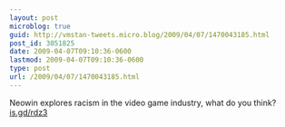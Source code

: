 ```yaml
---
layout: post
microblog: true
guid: http://vmstan-tweets.micro.blog/2009/04/07/1470043185.html
post_id: 3051825
date: 2009-04-07T09:10:36-0600
lastmod: 2009-04-07T09:10:36-0600
type: post
url: /2009/04/07/1470043185.html
---
```

Neowin explores racism in the video game industry, what do you think?  [is.gd/rdz3](http://is.gd/rdz3)
